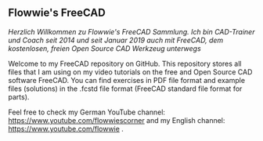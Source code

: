 ## Flowwie's FreeCAD
_Herzlich Willkommen zu Flowwie's FreeCAD Sammlung. Ich bin CAD-Trainer und Coach seit 2014 und seit Januar 2019 auch mit FreeCAD, dem kostenlosen, freien Open Source CAD Werkzeug unterwegs_

Welcome to my FreeCAD repository on GitHub. This repository stores all files that I am using on my video tutorials on the free and Open Source CAD software FreeCAD.
You can find exercises in PDF file format and example files (solutions) in the .fcstd file format (FreeCAD standard file format for parts).

Feel free to check my German YouTube channel:
https://www.youtube.com/flowwiescorner
and my English channel:
https://www.youtube.com/flowwie
.


